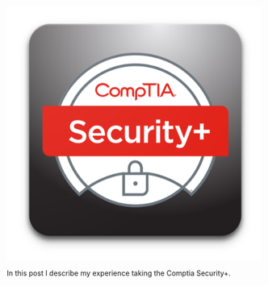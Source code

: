 ![Comptia Security+](https://github.com/adriaanmolendijk/adriaanmolendijk.github.io/raw/main/assets/images/comptia-security-plus-badge.jpg)

In this post I describe my experience taking the Comptia Security+.

